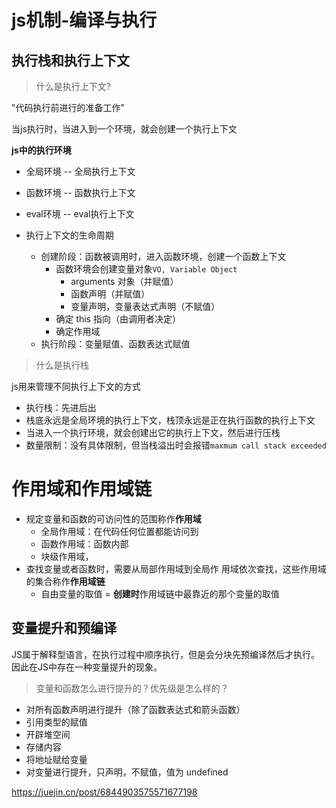 # js机制-编译与执行

## 执行栈和执行上下文

> 什么是执行上下文?

"代码执行前进行的准备工作"

当js执行时，当进入到一个环境，就会创建一个执行上下文

**js中的执行环境**
- 全局环境 -- 全局执行上下文
- 函数环境 -- 函数执行上下文
- eval环境 -- eval执行上下文


- 执行上下文的生命周期
    - 创建阶段：函数被调用时，进入函数环境，创建一个函数上下文
      - 函数环境会创建变量对象`VO, Variable Object`
        - arguments 对象（并赋值）
        - 函数声明（并赋值）
        - 变量声明，变量表达式声明（不赋值）
      - 确定 this 指向（由调用者决定）
      - 确定作用域
    - 执行阶段：变量赋值、函数表达式赋值
> 什么是执行栈

js用来管理不同执行上下文的方式

- 执行栈：先进后出
- 栈底永远是全局环境的执行上下文，栈顶永远是正在执行函数的执行上下文
- 当进入一个执行环境，就会创建出它的执行上下文，然后进行压栈
- 数量限制：没有具体限制，但当栈溢出时会报错`maxmum call stack exceeded`

# 作用域和作用域链

- 规定变量和函数的可访问性的范围称作**作用域**
  - 全局作用域：在代码任何位置都能访问到
  - 函数作用域：函数内部
  - 块级作用域，
- 查找变量或者函数时，需要从局部作用域到全局作 用域依次查找，这些作用域的集合称作**作用域链** 
  - 自由变量的取值 = **创建时**作用域链中最靠近的那个变量的取值


## 变量提升和预编译

JS属于解释型语言，在执行过程中顺序执行，但是会分块先预编译然后才执行。因此在JS中存在一种变量提升的现象。

> 变量和函数怎么进行提升的？优先级是怎么样的？

- 对所有函数声明进行提升（除了函数表达式和箭头函数） 
- 引用类型的赋值 
- 开辟堆空间 
- 存储内容 
- 将地址赋给变量 
- 对变量进行提升，只声明，不赋值，值为 undefined

https://juejin.cn/post/6844903575571677198